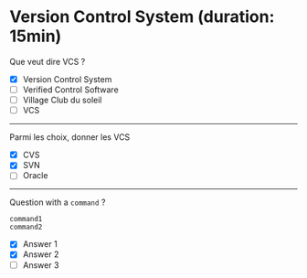 # Version Control System (duration: 15min)
Que veut dire VCS ?
- [x] Version Control System
- [ ] Verified Control Software
- [ ] Village Club du soleil
- [ ] VCS
---
Parmi les choix, donner les VCS
- [x] CVS
- [x] SVN
- [ ] Oracle
---
Question with a `command` ?
```shell
command1
command2
```
- [x] Answer 1
- [X] Answer 2
- [ ] Answer 3
